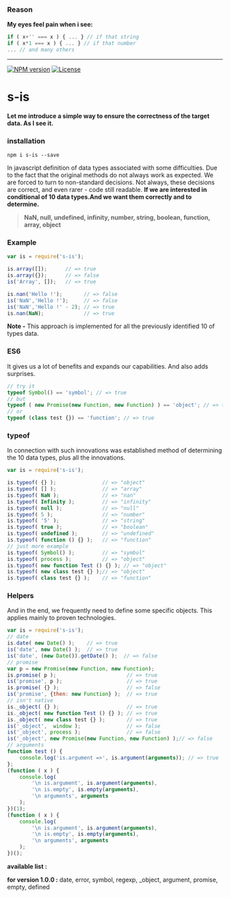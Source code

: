
### Reason

**My eyes feel pain when i see:**

```javascript
if ( x+'' === x ) { ... } // if that string
if ( x*1 === x ) { ... } // if that number
... // and many others
```
---------------
[![NPM version][npm-image]][npm-url]
[![License][license-image]][license-url]

# s-is

**Let me introduce a simple way to ensure the correctness of the target data. As I see it.**

### installation
```shell
npm i s-is --save
```

In javascript definition of data types associated with some difficulties. Due to the fact that the original methods do not always work as expected. We are forced to turn to non-standard decisions. Not always, these decisions are correct, and even rarer - code still readable.
**If we are interested in conditional of 10 data types.And we want them correctly and to determine.**


>**NaN, null, undefined, infinity, number, string, boolean, function, array, object**

### Example

```javascript
var is = require('s-is');

is.array([]);      // => true
is.array({});      // => false
is('Array', []);   // => true

is.nan('Hello !');       // => false
is('NaN','Hello !');     // => false
is('NaN','Hello !' - 2); // => true
is.nan(NaN);             // => true 
```
**Note -** This approach is implemented for all the previously identified 10 of types data.

### ES6

It gives us a lot of benefits and expands our capabilities. And also adds surprises.
```javascript
// try it
typeof Symbol() == 'symbol'; // => true
// but
typeof ( new Promise(new Function, new Function) ) == 'object'; // => true
// or
typeof (class test {}) == 'function'; // => true
```

### typeof

In connection with such innovations was established method of determining the 10 data types, plus all the innovations.

```javascript
var is = require('s-is');

is.typeof( {} );               // => "object" 
is.typeof( [] );               // => "array" 
is.typeof( NaN );              // => "nan"
is.typeof( Infinity );         // => "infinity"
is.typeof( null );             // => "null" 
is.typeof( 5 );                // => "number"
is.typeof( '5' );              // => "string"
is.typeof( true );             // => "boolean"
is.typeof( undefined );        // => "undefined"
is.typeof( function () {} );   // => "function"
// just more example
is.typeof( Symbol() );         // => "symbol"
is.typeof( process );          // => "object"
is.typeof( new function Test () {} ); // => "object" 
is.typeof( new class test {} );// => "object"
is.typeof( class test {} );    // => "function"
```

### Helpers

And in the end, we frequently need to define some specific objects. This applies mainly to proven technologies.

```javascript
var is = require('s-is');
// date
is.date( new Date() );    // => true
is('date', new Date() );  // => true
is('date', (new Date()).getDate() );  // => false
// promise
var p = new Promise(new Function, new Function);
is.promise( p );                       // => true
is('promise', p );                     // => true
is.promise( {} );                      // => false
is('promise', {then: new Function} );  // => true
// isn't native
is._object( {} );                      // => true
is._object( new function Test () {} ); // => true
is._object( new class test {} );       // => true
is('_object',  window );               // => false
is('_object', process );               // => false
is('_object', new Promise(new Function, new Function) );// => false
// arguments
function test () {
    console.log('is.argument =>', is.argument(arguments)); // => true
};
(function ( x ) {
    console.log(
        '\n is.argument', is.argument(arguments),
        '\n is.empty', is.empty(arguments),
        '\n arguments', arguments
    );
})(1);
(function ( x ) {
    console.log(
        '\n is.argument', is.argument(arguments),
        '\n is.empty', is.empty(arguments),
        '\n arguments', arguments
    );
})();
```

**available list :**

**for version 1.0.0 :**
	date, error, symbol, regexp, _object, argument, promise, empty, defined



[npm-image]: https://badge.fury.io/js/s-is.svg
[npm-url]: https://npmjs.org/package/s-is
[license-image]: http://img.shields.io/npm/l/s-is.svg
[license-url]: LICENSE